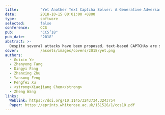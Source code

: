 ```yaml
---
title:          "Yet Another Text Captcha Solver: A Generative Adversarial Network Based Approach"
date:           2018-10-15 00:01:00 +0800
type:           software
selected:       false
conference:     CCS
pub:            "CCS’18"
pub_date:       "2018"
abstract: >-
  Despite several attacks have been proposed, text-based CAPTCHAs are still being widely used as a security mechanism. One of the reasons for the pervasive use of text captchas is that many of the prior attacks are scheme-specific and require a labor-intensive and time-consuming process to construct. This means that a change in the captcha security features like a noisier background can simply invalid an earlier attack. This paper presents a generic, yet effective text captcha solver based on the generative adversarial network. Unlike prior machine-learning-based approaches that need a large volume of manually-labeled real captchas to learn an effective solver, our approach requires significantly fewer real captchas but yields much better performance. This is achieved by first learning a captcha synthesizer to automatically generate synthetic captchas to learn a base solver, and then fine-tuning the base solver on a small set of real captchas using transfer learning. We evaluate our approach by applying it to 33 captcha schemes, including 11 schemes that are currently being used by 32 of the top-50 popular websites including Microsoft, Wikipedia, eBay and Google. Our approach is the most capable attack on text captchas seen to date. It outperforms four state-of-the-art text-captcha solvers by not only delivering a significant higher accuracy on all testing schemes, but also successfully attacking schemes where others have zero chance. We show that our approach is highly efficient as it can solve a captcha within 0.05 second using a desktop GPU. We demonstrate that our attack is generally applicable because it can bypass the advanced security features employed by most modern text captcha schemes. We hope the results of our work can encourage the community to revisit the design and practical use of text captchas.
cover:          /assets/images/covers/2018/yet.png
authors:
  - Guixin Ye
  - Zhanyong Tang
  - Dingyi Fang
  - Zhanxing Zhu
  - Yansong Feng
  - Pengfei Xu
  - <strong>Xiaojiang Chen</strong>
  - Zheng Wang
links:
  Weblink: https://doi.org/10.1145/3243734.3243754
  Paper: https://eprints.whiterose.ac.uk/151526/1/ccs18.pdf
---
```

